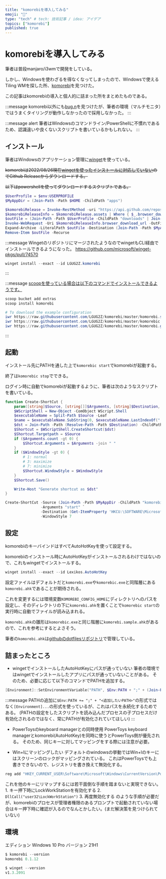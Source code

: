 ```yaml
---
title: "komorebiを導入してみる"
emoji: "🌿"
type: "tech" # tech: 技術記事 / idea: アイデア
topics: ["komorebi"]
published: true
---
```


# komorebiを導入してみる

筆者は普段manjaro/i3wmで開発をしている。

しかし、Windowsを使わざるを得なくなってしまったので、Windowsで使えるTiling WMを探した所、[komorebi](https://github.com/LGUG2Z/komorebi)を見つけた。

この記事はkomorebiの導入と個人的に詰まった所をまとめたものである。

:::message
komorebi以外にも[bug.n](https://github.com/fuhsjr00/bug.n)を見つけたが、筆者の環境（マルチモニタ）ではうまくタイリングが動作しなかったので採用しなかった。
:::

:::message alert
筆者はWindowsのコマンドライン/PowerShellに不慣れであるため、認識違いや良くないスクリプトを書いているかもしれない。
:::


## インストール

筆者はWindowsのアプリケーション管理に[winget](https://github.com/microsoft/winget-cli)を使っている。


~~komorebiは2022/08/26現在[wingetを使ったインストールに対応していない](https://github.com/LGUG2Z/komorebi/issues/152)のでGithub Releaseからダウンロードする。~~

~~以下はpowershellを使ってダウンロードするスクリプトである。~~

```powershell
$UserProfile = $env:USERPROFILE
$MyAppDir = (Join-Path -Path $HOME -ChildPath "apps")

$komorebiRelease = Invoke-RestMethod -uri "https://api.github.com/repos/LGUG2Z/komorebi/releases/latest"
$komorebiReleaseInfo = $komorebiRelease.assets | Where { $_.browser_download_url.EndsWith(".zip") } | Select -First 1
$outFile = (Join-Path -Path $UserProfile -ChildPath "downloads" | Join-Path -ChildPath $komorebiReleaseInfo.name)
Invoke-WebRequest -Uri $komorebiReleaseInfo.browser_download_url -OutFile $outFile
Expand-Archive -LiteralPath $outFile -Destination (Join-Path -Path $MyAppDir -ChildPath "komorebi")
Remove-Item $outFile -Recurse
```

:::message
WingetのリポジトリにマージされたようなのでwingetもCLI経由でインストールできるようになった。
https://github.com/microsoft/winget-pkgs/pull/74570

```powershell
winget install --exact --id LGUG2Z.komorebi
```
:::


:::message
[scoopを使っている場合は以下のコマンドでインストールできるようです。](https://github.com/LGUG2Z/komorebi#scoop)
```powershell
scoop bucket add extras
scoop install komorebi

# To download the example configuration
iwr https://raw.githubusercontent.com/LGUG2Z/komorebi/master/komorebi.sample.ahk -OutFile $Env:USERPROFILE\komorebi.ahk
iwr https://raw.githubusercontent.com/LGUG2Z/komorebi/master/komorebic.lib.ahk -OutFile $Env:USERPROFILE\komorebic.lib.ahk
iwr https://raw.githubusercontent.com/LGUG2Z/komorebi/master/komorebi.generated.ahk -OutFile $Env:USERPROFILE\komorebi.generated.ahk
```
:::


## 起動

インストール先にPATHを通した上で`komorebic start`でkomorebiが起動する。

終了は`komorebic stop`でできる。

ログイン時に自動でkomorebiが起動するように、筆者は次のようなスクリプトを書いている。

```powershell
function Create-ShortCut {
    param([string]$Source, [string[]]$Arguments, [string]$Destination, [int]$WindowStyle)
    $WScriptShell = New-Object -ComObject WScript.Shell
    $executableName = Split-Path $Source -Leaf
    $name = $executableName.SubString(0, $executableName.LastIndexOf("."))
    $dst = Join-Path -Path (Resolve-Path -Path $Destination) -ChildPath ($name + ".lnk")
    $Shortcut = $WScriptShell.CreateShortcut($dst)
    $Shortcut.Targetpath = $Source
    if ($Arguments.count -gt 0) {
        $Shortcut.Arguments = $Arguments -join " "
    }
    if ($WindowStyle -gt 0) {
        # 1: normal
        # 3: maximize
        # 7: minimize
        $Shortcut.WindowStyle = $WindowStyle
    }
    $Shortcut.Save()

    Write-Host "Generate shortcut as $dst"
}

Create-ShortCut -Source (Join-Path -Path $MyAppDir -ChildPath "komorebi" | Join-Path -ChildPath "komorebic.exe")`
                -Arguments "start" `
                -Destination (Get-ItemProperty 'HKCU:\SOFTWARE\Microsoft\Windows\CurrentVersion\Explorer\User Shell Folders').StartUp `
                -WindowStyle 7
```

## 設定

komorebiのキーバインドはすべてAutoHotKeyを使って設定する。

komorebiのインストール時にAutoHotKeyがインストールされるわけではないので、これもwingetでインストールする。

```powershell
winget install --exact --id Lexikos.AutoHotKey
```

設定ファイルはデフォルトだと`komorebi.exe`や`komorebic.exe`と同階層にある`komorebi.ahk`であることが期待される。

これを変更するには環境変数`KOMOREBI_CONFIG_HOME`にディレクトリへのパスを設定し、そのディレクトリの下に`komorebi.ahk`を置くことで`komorebic start`の実行時に自動でファイルが読み込まれる。

`komorebi.ahk`の雛形は`komorebic.exe`と同じ階層に`komorebi.sample.ahk`があるので、これを参考にするとよさそう。

筆者の`komorebi.ahk`は[githubのdotfilesリポジトリ](https://github.com/Omochice/dotfiles/blob/main/config/komorebi/komorebi.ahk)で管理している。



## 詰まったところ

- wingetでインストールしたAutoHotKeyにパスが通っていない
筆者の環境ではwingetでインストールしたアプリにパスが通っていないことがある。
そのため、必要に応じて以下のコマンドでPATHを追加する。
```powershell
[Environment]::SetEnvironmentVariable("PATH", $Env:PATH + ";" + (Join-Path -Path $Env:ProgramW6432 -ChildPath "AutoHotKey"), [EnvironmentVariableTarget]::Machine)
```

:::message
PATHの追加に`$Env:PATH += ";" + "<追加したいPATH>"`の形式ではなく`[Environment]...`の形式を使っているが、これはパスを永続化するためである。
(PATHの設定をしたスクリプトを読み込んだプロセスの子プロセスだけ有効化されるのではなく、常にPATHが有効化されていてほしい)
:::

- PowerToysのkeyboard managerとの同時使用
PowerToys keyboard managerとkomorebi(AutoHotKey)を同時に使うとPowerToys側が優先される。
そのため、同じキーに対してマッピングをする際には注意が必要。

- Win+lにマッピングしたい
デフォルトのwindowsの挙動ではWin+lのキーにはスクリーンのロックがマッピングされている。
これはPowerToysでも上書きできないので、レジストリを書き換えて無効化する。
```powershell
reg add "HKEY_CURRENT_USER\Software\Microsoft\Windows\CurrentVersion\Policies\system" /v "DisableLockWorkstation" /t REG_DWORD /d "1" /f
```

これを他のキーにリマップするには若干面倒な手順を踏まないと実現できない。
    1. キー押下時にLockWorkStationを有効化する
    2. `DllCall("user32\LockWorkStation")`
    3. 再度無効化する
のような手順が必要だが、komorebiのプロセスが管理者権限のあるプロンプトで起動されていない場合はキー押下時に確認が入るのでなんとかしたい。(まだ解決策を見つけられていない)

## 環境

エディション	Windows 10 Pro
バージョン	21H1

```powershell
$ komorebi --version
komorebi 0.1.12

$ winget --version
v1.3.2091
```



